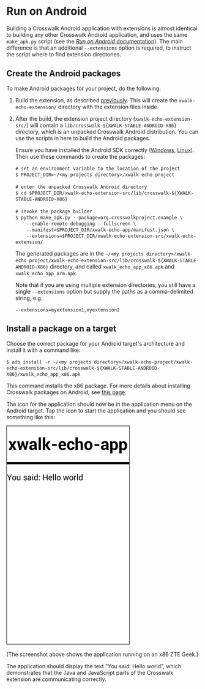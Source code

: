# Run on Android

Building a Crosswalk Android application with extensions is almost identical to building any other Crosswalk Android application, and uses the same `make_apk.py` script (see the [*Run on Android* documentation](/documentation/android/run_on_android.html)). The main difference is that an additional `--extensions` option is required, to instruct the script where to find extension directories.

## Create the Android packages

To make Android packages for your project, do the following:

1.  Build the extension, as described [previously](/documentation/android/android_extensions/write_an_extension.html#Build-the-extension). This will create the `xwalk-echo-extension/` directory with the extension files inside.

2.  After the build, the extension project directory (`xwalk-echo-extension-src/`) will contain a `lib/crosswalk-${XWALK-STABLE-ANDROID-X86}` directory, which is an unpacked Crosswalk Android distribution. You can use the scripts in here to build the Android packages.

    Ensure you have installed the Android SDK correctly ([Windows](/documentation/android/windows_host_setup.html#Install-the-Android-SDK), [Linux](/documentation/android/linux_host_setup.html#Install-the-Android-SDK)). Then use these commands to create the packages:

        # set an environment variable to the location of the project
        $ PROJECT_DIR=~/<my projects directory>/xwalk-echo-project

        # enter the unpacked Crosswalk Android directory
        $ cd $PROJECT_DIR/xwalk-echo-extension-src/lib/crosswalk-${XWALK-STABLE-ANDROID-X86}

        # invoke the package builder
        $ python make_apk.py --package=org.crosswalkproject.example \
            --enable-remote-debugging --fullscreen \
            --manifest=$PROJECT_DIR/xwalk-echo-app/manifest.json \
            --extensions=$PROJECT_DIR/xwalk-echo-extension-src/xwalk-echo-extension/

    The generated packages are in the `~/<my projects directory>/xwalk-echo-project/xwalk-echo-extension-src/lib/crosswalk-${XWALK-STABLE-ANDROID-X86}` directory, and called `xwalk_echo_app_x86.apk` and `xwalk_echo_app_arm.apk`.

    Note that if you are using multiple extension directories, you still have a single `--extensions` option but supply the paths as a comma-delimited string, e.g.

        --extensions=myextension1,myextension2

## Install a package on a target

Choose the correct package for your Android target's architecture and install it with a command like:

    $ adb install -r ~/<my projects directory>/xwalk-echo-project/xwalk-echo-extension-src/lib/crosswalk-${XWALK-STABLE-ANDROID-X86}/xwalk_echo_app_x86.apk

This command installs the x86 package. For more details about installing Crosswalk packages on Android, see [this page](/documentation/android/run_on_android.html).

The icon for the application should now be in the application menu on the Android target. Tap the icon to start the application and you should see something like this:

![Crosswalk Android application with extensions on x86 ZTE Geek](/assets/android-extensions-x86.png)

(The screenshot above shows the application running on an x86 ZTE Geek.)

The application should display the text "You said: Hello world", which demonstrates that the Java and JavaScript parts of the Crosswalk extension are communicating correctly.
